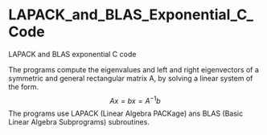 # LAPACK_and_BLAS_Exponential_C_Code
LAPACK and BLAS exponential C code

The programs compute the eigenvalues and left and right eigenvectors of a  symmetric and general rectangular matrix A, by solving a linear system of the form.
$$
 Ax=b 
 x=A^{-1}b 
$$
The programs use LAPACK (Linear Algebra PACKage) ans BLAS (Basic Linear Algebra Subprograms) subroutines.
